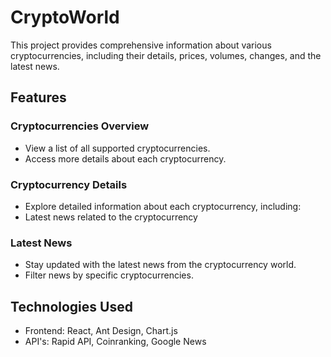 # CryptoWorld

This project provides comprehensive information about various cryptocurrencies, including their details, prices, volumes, changes, and the latest news.

## Features

### Cryptocurrencies Overview
- View a list of all supported cryptocurrencies.
- Access more details about each cryptocurrency.

### Cryptocurrency Details
- Explore detailed information about each cryptocurrency, including:
- Latest news related to the cryptocurrency

### Latest News
- Stay updated with the latest news from the cryptocurrency world.
- Filter news by specific cryptocurrencies.

## Technologies Used

- Frontend: React, Ant Design, Chart.js
- API's: Rapid API, Coinranking, Google News


